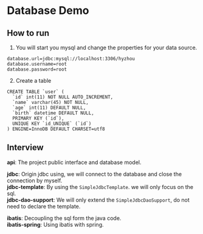# Database Demo

## How to run
1. You will start you mysql and change the properties for your data source.
```
database.url=jdbc:mysql://localhost:3306/hyzhou
database.username=root
database.password=root
```

2. Create a table
```
CREATE TABLE `user` (
  `id` int(11) NOT NULL AUTO_INCREMENT,
  `name` varchar(45) NOT NULL,
  `age` int(11) DEFAULT NULL,
  `birth` datetime DEFAULT NULL,
  PRIMARY KEY (`id`),
  UNIQUE KEY `id_UNIQUE` (`id`)
) ENGINE=InnoDB DEFAULT CHARSET=utf8
```

## Interview
**api**: The project public interface and database model.  

**jdbc**: Origin jdbc using, we will connect to the database and close the connection by myself.  
**jdbc-template**: By using the `SimpleJdbcTemplate`. we will only focus on the sql.  
**jdbc-dao-support**: We will only extend the `SimpleJdbcDaoSupport`, do not need to declare the template.  

**ibatis**: Decoupling the sql form the java code.  
**ibatis-spring**: Using ibatis with spring.  
